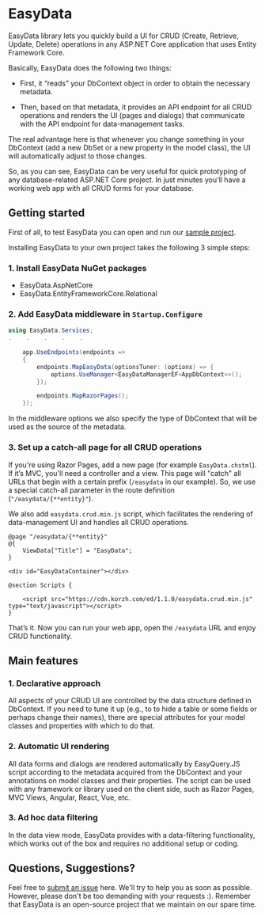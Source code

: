 # EasyData

EasyData library lets you quickly build a UI for CRUD (Create, Retrieve, Update, Delete) operations in any ASP.NET Core application that uses Entity Framework Core.

Basically, EasyData does the following two things:
 
* First, it “reads” your DbContext object in order to obtain the necessary metadata.

* Then, based on that metadata, it provides an API endpoint for all CRUD operations and renders the UI (pages and dialogs) that communicate with the API endpoint for data-management tasks.

The real advantage here is that whenever you change something in your DbContext (add a new DbSet or a new property in the model class), the UI will automatically adjust to those changes.

So, as you can see, EasyData can be very useful for quick prototyping of any database-related ASP.NET Core project. In just minutes you'll have a working web app with all CRUD forms for your database.


## Getting started

First of all, to test EasyData you can open and run our [sample project](https://github.com/korzh/EasyData/tree/master/samples). 

Installing EasyData to your own project takes the following 3 simple steps:

### 1. Install EasyData NuGet packages

* EasyData.AspNetCore
* EasyData.EntityFrameworkCore.Relational

### 2. Add EasyData middleware in `Startup.Configure`

```c#
using EasyData.Services;
.    .    .    .    .

    app.UseEndpoints(endpoints =>
    {
        endpoints.MapEasyData(optionsTuner: (options) => {
            options.UseManager<EasyDataManagerEF<AppDbContext>>();
        });

        endpoints.MapRazorPages();
    });

```

In the middleware options we also specify the type of DbContext that will be used as the source of the metadata.

### 3. Set up a catch-all page for all CRUD operations

If you're using Razor Pages, add a new page (for example `EasyData.chstml`). If it’s MVC, you'll need a controller and a view.
This page will "catch" all URLs that begin with a certain prefix (`/easydata` in our example). So, we use a special catch-all parameter in the route definition (`"/easydata/{**entity}"`).

We also add `easydata.crud.min.js` script, which facilitates the rendering of data-management UI and handles all CRUD operations.

```
@page "/easydata/{**entity}"
@{
    ViewData["Title"] = "EasyData";
}

<div id="EasyDataContainer"></div>

@section Scripts {

    <script src="https://cdn.korzh.com/ed/1.1.0/easydata.crud.min.js" type="text/javascript"></script>
}
```

That’s it. Now you can run your web app, open the `/easydata` URL and enjoy CRUD functionality.


## Main features

### 1.  Declarative approach

All aspects of your CRUD UI are controlled by the data structure defined in DbContext. If you need to tune it up (e.g., to to hide a table or some fields or perhaps change their names), there are special attributes for your model classes and properties with which to do that.

### 2. Automatic UI rendering

All data forms and dialogs are rendered automatically by EasyQuery.JS script according to the metadata acquired from the DbContext and your annotations on model classes and their properties.
The script can be used with any framework or library used on the client side, such as Razor Pages, MVC Views, Angular, React, Vue, etc.

### 3. Ad hoc data filtering

In the data view mode, EasyData provides with a data-filtering functionality, which works out of the box and requires no additional setup or coding.

## Questions, Suggestions?

Feel free to [submit an issue](https://github.com/korzh/EasyData/issues) here. We'll try to help you as soon as possible. 
However, please don't be too demanding with your requests :). Remember that EasyData is an open-source project that we maintain on our spare time.
